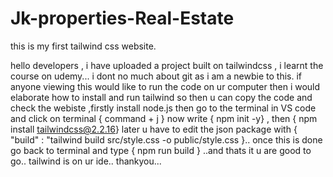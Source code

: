 # Jk-properties-Real-Estate
this is my first tailwind css website. 


hello developers , i have uploaded a project built on tailwindcss , i learnt the course on udemy... i dont no much about git as i am a newbie to this.
if anyone viewing this would like to run the code on ur computer then i would elaborate how to install and run tailwind so then u can copy the code and check the webiste 
,firstly install node.js then go to the terminal in VS code and click on terminal { command + j } now write { npm init -y} , then { npm install tailwindcss@2.2.16}
later u have to edit the json package with { "build" : "tailwind build src/style.css -o public/style.css }.. once this is done go back to terminal and type 
{ npm run build } ..and thats it u are good to go.. tailwind is on ur ide..
thankyou...
